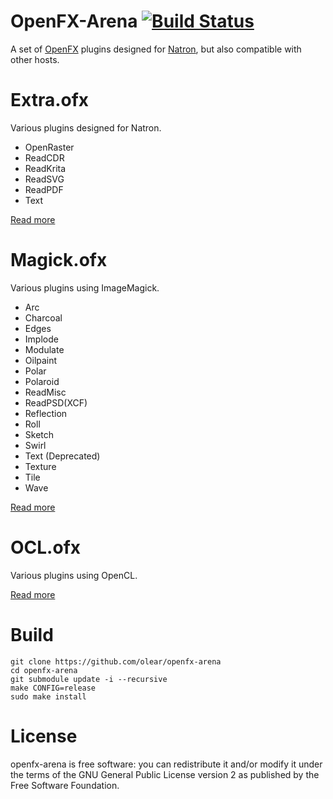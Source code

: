 OpenFX-Arena [![Build Status](https://travis-ci.org/olear/openfx-arena.svg)](https://travis-ci.org/olear/openfx-arena)
============

A set of [OpenFX](http://openfx.sf.net) plugins designed for [Natron](http://natron.fr), but also compatible with other hosts.

Extra.ofx
=========

Various plugins designed for Natron.

 * OpenRaster
 * ReadCDR
 * ReadKrita
 * ReadSVG
 * ReadPDF
 * Text

[Read more](Extra/README.md)

Magick.ofx
==========

Various plugins using ImageMagick.

 * Arc
 * Charcoal
 * Edges
 * Implode
 * Modulate
 * Oilpaint
 * Polar
 * Polaroid
 * ReadMisc
 * ReadPSD(XCF)
 * Reflection
 * Roll
 * Sketch
 * Swirl
 * Text (Deprecated)
 * Texture
 * Tile
 * Wave

[Read more](Magick/README.md)

OCL.ofx
=======

Various plugins using OpenCL.

[Read more](OCL/README.md)

Build
=====

```
git clone https://github.com/olear/openfx-arena
cd openfx-arena
git submodule update -i --recursive
make CONFIG=release
sudo make install
```

License
=======

openfx-arena is free software: you can redistribute it and/or modify it under the terms of the GNU General Public License version 2 as published by the Free Software Foundation.
